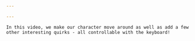```yaml
---

---
```

    In this video, we make our character move around as well as add a few other interesting quirks - all controllable with the keyboard!

    